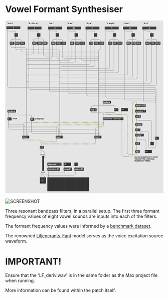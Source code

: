 # Vowel Formant Synthesiser

![](images/maxpatch.png)

<img width="567" alt="SCREENSHOT" src="https://user-images.githubusercontent.com/77865535/110266285-5b26a700-7fb5-11eb-8fff-cd534e40ddc8.png">

Three resonant bandpass filters, in a parallel setup. The first three formant frequency values of eight vowel sounds are inputs into each of the filters.

The formant frequency values were informed by a [benchmark dataset](https://asa.scitation.org/doi/10.1121/1.1906875).

The renowned [Liljencrants-Fant](http://www.glottopedia.org/index.php/Liljencrants-Fant_model) model serves as the voice excitation source waveform.

# IMPORTANT!
Ensure that the 'LF_deriv.wav' is in the same folder as the Max project file when running.

More information can be found within the patch itself.
